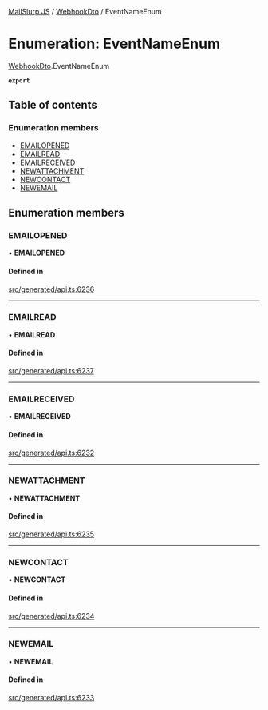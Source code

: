[MailSlurp JS](../README.md) / [WebhookDto](../modules/WebhookDto.md) / EventNameEnum

# Enumeration: EventNameEnum

[WebhookDto](../modules/WebhookDto.md).EventNameEnum

**`export`**

## Table of contents

### Enumeration members

- [EMAILOPENED](WebhookDto.EventNameEnum.md#emailopened)
- [EMAILREAD](WebhookDto.EventNameEnum.md#emailread)
- [EMAILRECEIVED](WebhookDto.EventNameEnum.md#emailreceived)
- [NEWATTACHMENT](WebhookDto.EventNameEnum.md#newattachment)
- [NEWCONTACT](WebhookDto.EventNameEnum.md#newcontact)
- [NEWEMAIL](WebhookDto.EventNameEnum.md#newemail)

## Enumeration members

### EMAILOPENED

• **EMAILOPENED**

#### Defined in

[src/generated/api.ts:6236](https://github.com/mailslurp/mailslurp-client/blob/1460b4d/src/generated/api.ts#L6236)

___

### EMAILREAD

• **EMAILREAD**

#### Defined in

[src/generated/api.ts:6237](https://github.com/mailslurp/mailslurp-client/blob/1460b4d/src/generated/api.ts#L6237)

___

### EMAILRECEIVED

• **EMAILRECEIVED**

#### Defined in

[src/generated/api.ts:6232](https://github.com/mailslurp/mailslurp-client/blob/1460b4d/src/generated/api.ts#L6232)

___

### NEWATTACHMENT

• **NEWATTACHMENT**

#### Defined in

[src/generated/api.ts:6235](https://github.com/mailslurp/mailslurp-client/blob/1460b4d/src/generated/api.ts#L6235)

___

### NEWCONTACT

• **NEWCONTACT**

#### Defined in

[src/generated/api.ts:6234](https://github.com/mailslurp/mailslurp-client/blob/1460b4d/src/generated/api.ts#L6234)

___

### NEWEMAIL

• **NEWEMAIL**

#### Defined in

[src/generated/api.ts:6233](https://github.com/mailslurp/mailslurp-client/blob/1460b4d/src/generated/api.ts#L6233)
